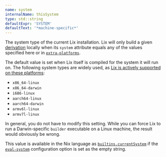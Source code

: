 ```yaml
---
name: system
internalName: thisSystem
type: std::string
defaultExpr: 'SYSTEM'
defaultText: '*machine-specific*'
---
```

The system type of the current Lix installation.
Lix will only build a given [derivation](@docroot@/language/derivations.md) locally when its `system` attribute equals any of the values specified here or in [`extra-platforms`](#conf-extra-platforms).

The default value is set when Lix itself is compiled for the system it will run on.
The following system types are widely used, as [Lix is actively supported on these platforms](@docroot@/contributing/hacking.md#platforms):

- `x86_64-linux`
- `x86_64-darwin`
- `i686-linux`
- `aarch64-linux`
- `aarch64-darwin`
- `armv6l-linux`
- `armv7l-linux`

In general, you do not have to modify this setting.
While you can force Lix to run a Darwin-specific `builder` executable on a Linux machine, the result would obviously be wrong.

This value is available in the Nix language as
[`builtins.currentSystem`](@docroot@/language/builtin-constants.md#builtins-currentSystem)
if the
[`eval-system`](#conf-eval-system)
configuration option is set as the empty string.
